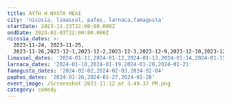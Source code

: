 ```yaml
---
title: ΑΥΤΗ Η ΝΥΧΤΑ ΜΕΛΙ
city: 'nicosia, limassol, pafos, larnaca,famagusta'
startDate: 2023-11-23T22:00:00.000Z
endDate: 2024-02-03T22:00:00.000Z
nicosia_dates: >-
  2023-11-24, 2023-11-25,
  2023-11-26,2023-12-1,2023-12-2,2023-12-3,2023-12-9,2023-12-10,2023-12-11,2023-12-16,2023-12-17,2023-12-18,2023-12-21,2023-12-22,2023-12-23,2024-01-04,2024-01-05,2024-01-06,2024-01-07
limassol_dates: '2024-01-11,2024-01-12,2024-01-13,2024-01-14,2024-01-15'
larnaca_dates: '2024-01-18,2024-01-19,2024-01-20,2024-01-21'
famagusta_dates: '2024-02-02,2024-02-03,2024-02-04'
paphos_dates: '2024-01-26,2024-01-27,2024-01-28'
event_image: /Screenshot 2023-11-12 at 3.49.37 PM.png
category: comedy
---
```


